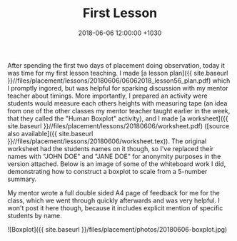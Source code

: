 ﻿---
layout: post
title:  "First Lesson"
date:   2018-06-06 12:00:00 +1030
categories: MTeach nmhsPlacement
---

After spending the first two days of placement doing observation, today it was time for my first lesson teaching. I made [a lesson plan]({{ site.baseurl }}//files/placement/lessons/20180606/06062018_lesson56_plan.pdf) which I promptly ingored, but was helpful for sparking discussion with my mentor teacher about timings. More importantly, I prepared an activity were students would measure each others heights with measuring tape (an idea from one of the other classes my mentor teacher taught earlier in the week, that they called the "Human Boxplot" activity), and I made [a worksheet]({{ site.baseurl }}//files/placement/lessons/20180606/worksheet.pdf) ([source also available]({{ site.baseurl }}//files/placement/lessons/20180606/worksheet.tex)). The original worksheet had the students names on it though, so I've replaced their names with "JOHN DOE" and "JANE DOE" for anonymity purposes in the version attached. Below is an image of some of the whiteboard work I did, demonstrating how to construct a boxplot to scale from a 5-number summary.

My mentor wrote a full double sided A4 page of feedback for me for the class, which we went through quickly afterwards and was very helpful. I won't post it here though, because it includes explicit mention of specific students by name.

![Boxplot]({{ site.baseurl }}/files/placement/photos/20180606-boxplot.jpg)

